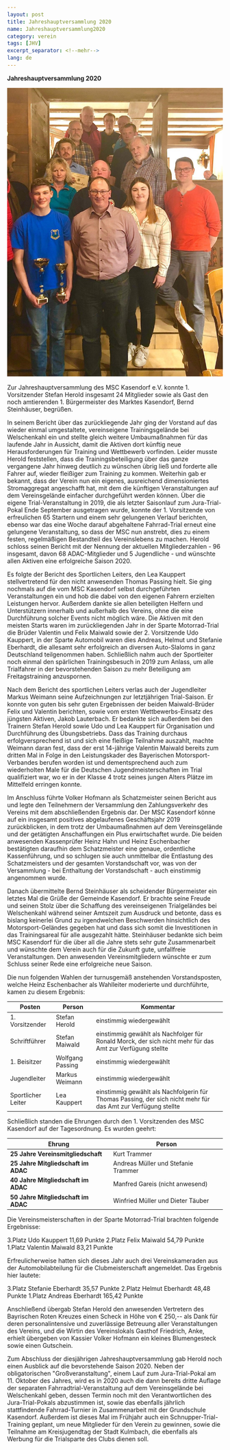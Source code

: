 ```yaml
---
layout: post
title: Jahreshauptversammlung 2020
name: Jahreshauptversammlung2020
category: verein
tags: [JHV]
excerpt_separator: <!--mehr-->
lang: de
---
```


**Jahreshauptversammlung 2020**

![](https://raw.githubusercontent.com/msc-kasendorf/docker/master/docs/download/20200214_Bild_JHV.jpg)

<!--mehr-->

Zur Jahreshauptversammlung des MSC Kasendorf e.V. konnte 1. Vorsitzender Stefan Herold insgesamt 24 Mitglieder sowie als Gast den noch
amtierenden 1. Bürgermeister des Marktes Kasendorf, Bernd Steinhäuser, begrüßen.

In seinem Bericht über das zurückliegende Jahr ging der Vorstand auf das wieder einmal umgestaltete, vereinseigene Trainingsgelände 
bei Welschenkahl ein und stellte gleich weitere Umbaumaßnahmen für das laufende Jahr in Aussicht, damit die Aktiven dort künftig 
neue Herausforderungen für Training und Wettbewerb vorfinden. Leider musste Herold feststellen, dass die Trainingsbeteiligung über das 
ganze vergangene Jahr hinweg deutlich zu wünschen übrig ließ und forderte alle Fahrer auf, wieder fleißiger zum Training zu kommen. 
Weiterhin gab er bekannt, dass der Verein nun ein eigenes, ausreichend dimensioniertes Stromaggregat angeschafft hat, mit dem die 
künftigen Veranstaltungen auf dem Vereinsgelände einfacher durchgeführt werden können. Über die eigene Trial-Veranstaltung in 2019, die 
als letzter Saisonlauf zum Jura-Trial-Pokal Ende September ausgetragen wurde, konnte der 1. Vorsitzende von erfreulichen 65 Startern 
und einem sehr gelungenen Verlauf berichten, ebenso war das eine Woche darauf abgehaltene Fahrrad-Trial erneut eine gelungene 
Veranstaltung, so dass der MSC nun anstrebt, dies zu einem festen, regelmäßigen Bestandteil des Vereinslebens zu machen. 
Herold schloss seinen Bericht mit der Nennung der aktuellen Mitgliederzahlen - 96 insgesamt, davon 68 ADAC-Mitglieder und 
5 Jugendliche - und wünschte allen Aktiven eine erfolgreiche Saison 2020.
 
Es folgte der Bericht des Sportlichen Leiters, den Lea Kauppert stellvertretend für den nicht anwesenden Thomas Passing hielt. 
Sie ging nochmals auf die vom MSC Kasendorf selbst durchgeführten Veranstaltungen ein und hob die dabei von den eigenen Fahrern 
erzielten Leistungen hervor. Außerdem dankte sie allen beteiligten Helfern und Unterstützern innerhalb und außerhalb des Vereins, 
ohne die eine Durchführung solcher Events nicht möglich wäre. Die Aktiven mit den meisten Starts waren im zurückliegenden Jahr in der 
Sparte Motorrad-Trial die Brüder Valentin und Felix Maiwald sowie der 2. Vorsitzende Udo Kauppert, in der Sparte Automobil waren dies 
Andreas, Helmut und Stefanie Eberhardt, die allesamt sehr erfolgreich an diversen Auto-Slaloms in ganz Deutschland teilgenommen haben. 
Schließlich nahm auch der Sportleiter noch einmal den spärlichen Trainingsbesuch in 2019 zum Anlass, um alle Trialfahrer in der 
bevorstehenden Saison zu mehr Beteiligung am Freitagstraining anzuspornen.
 
Nach dem Bericht des sportlichen Leiters verlas auch der Jugendleiter Markus Weimann seine Aufzeichnungen zur letztjährigen Trial-Saison.
Er konnte von guten bis sehr guten Ergebnissen der beiden Maiwald-Brüder Felix und Valentin berichten, sowie vom ersten 
Wettbewerbs-Einsatz des jüngsten Aktiven, Jakob Lauterbach. Er bedankte sich außerdem bei den Trainern Stefan Herold sowie Udo und 
Lea Kauppert für Organisation und Durchführung des Übungsbetriebs. Dass das Training durchaus erfolgversprechend ist und sich eine 
fleißige Teilnahme auszahlt, machte Weimann daran fest, dass der erst 14-jährige Valentin Maiwald bereits zum dritten Mal in Folge 
in den Leistungskader des Bayerischen Motorsport-Verbandes berufen worden ist und dementsprechend auch zum wiederholten Male für die 
Deutschen Jugendmeisterschaften im Trial qualifiziert war, wo er in der Klasse 4 trotz seines jungen Alters Plätze im Mittelfeld 
erringen konnte.

Im Anschluss führte Volker Hofmann als Schatzmeister seinen Bericht aus und legte den Teilnehmern der Versammlung den Zahlungsverkehr 
des Vereins mit dem abschließenden Ergebnis dar. Der MSC Kasendorf könne auf ein insgesamt positives abgelaufenes Geschäftsjahr 2019 
zurückblicken, in dem trotz der Umbaumaßnahmen auf dem Vereinsgelände und der getätigten Anschaffungen ein Plus erwirtschaftet wurde.
Die beiden anwesenden Kassenprüfer Heinz Hahn und Heinz Eschenbacher bestätigten daraufhin dem Schatzmeister eine genaue, ordentliche 
Kassenführung, und so schlugen sie auch unmittelbar die Entlastung des Schatzmeisters und der gesamten Vorstandschaft vor, was von der 
Versammlung - bei Enthaltung der Vorstandschaft - auch einstimmig angenommen wurde.

Danach übermittelte Bernd Steinhäuser als scheidender Bürgermeister ein letztes Mal die Grüße der Gemeinde Kasendorf. 
Er brachte seine Freude und seinen Stolz über die Schaffung des vereinseigenen Trialgeländes bei Welschenkahl während seiner Amtszeit 
zum Ausdruck und betonte, dass es bislang keinerlei Grund zu irgendwelchen Beschwerden hinsichtlich des Motorsport-Geländes gegeben hat 
und dass sich somit die Investitionen in das Trainingsareal für alle ausgezahlt hätte. Steinhäuser bedankte sich beim MSC Kasendorf für 
die über all die Jahre stets sehr gute Zusammenarbeit und wünschte dem Verein auch für die Zukunft gute, unfallfreie Veranstaltungen. 
Den anwesenden Vereinsmitgliedern wünschte er zum Schluss seiner Rede eine erfolgreiche neue Saison.

Die nun folgenden Wahlen der turnusgemäß anstehenden Vorstandsposten, welche Heinz Eschenbacher als Wahlleiter moderierte und 
durchführte, kamen zu diesem Ergebnis:

Posten|Person|Kommentar
---|---|---
1. Vorsitzender|Stefan Herold|einstimmig wiedergewählt
Schriftführer|Stefan Maiwald|einstimmig gewählt als Nachfolger für Ronald Morck, der sich nicht mehr für das Amt zur Verfügung stellte
1. Beisitzer|Wolfgang Passing|einstimmig wiedergewählt
Jugendleiter|Markus Weimann|einstimmig wiedergewählt
Sportlicher Leiter|Lea Kauppert|einstimmig gewählt als Nachfolgerin für Thomas Passing, der sich nicht mehr für das Amt zur Verfügung stellte
 
Schließlich standen die Ehrungen durch den 1. Vorsitzenden des MSC Kasendorf auf der Tagesordnung. 
Es wurden geehrt: 

Ehrung|Person
------|------
**25 Jahre Vereinsmitgliedschaft**|Kurt Trammer  
**25 Jahre Mitgliedschaft im ADAC**|Andreas Müller und Stefanie Trammer  
**40 Jahre Mitgliedschaft im ADAC**|Manfred Gareis (nicht anwesend)  
**50 Jahre Mitgliedschaft im ADAC**|Winfried Müller und Dieter Täuber  

Die Vereinsmeisterschaften in der Sparte Motorrad-Trial brachten folgende Ergebnisse:

3.Platz      Udo Kauppert              11,69 Punkte
2.Platz      Felix Maiwald             54,79 Punkte
1.Platz      Valentin Maiwald          83,21 Punkte

Erfreulicherweise hatten sich dieses Jahr auch drei Vereinskameraden aus der Automobilabteilung für die Clubmeisterschaft angemeldet. 
Das Ergebnis hier lautete:

3.Platz      Stefanie Eberhardt        35,57 Punkte
2.Platz      Helmut Eberhardt          48,48 Punkte
1.Platz      Andreas Eberhardt        165,42 Punkte

Anschließend übergab Stefan Herold den anwesenden Vertretern des Bayrischen Roten Kreuzes einen Scheck in Höhe von € 250,-- als Dank 
für deren personalintensive und zuverlässige Betreuung aller Veranstaltungen des Vereins, und die Wirtin des Vereinslokals 
Gasthof Friedrich, Anke, erhielt übergeben von Kassier Volker Hofmann ein kleines Blumengesteck sowie einen Gutschein.

Zum Abschluss der diesjährigen Jahreshauptversammlung gab Herold noch einen Ausblick auf die bevorstehende Saison 2020. 
Neben der obligatorischen "Großveranstaltung", einem Lauf zum Jura-Trial-Pokal am 11. Oktober des Jahres, wird es in 2020 auch die 
dann bereits dritte Auflage der separaten Fahrradtrial-Veranstaltung auf dem Vereinsgelände bei Welschenkahl geben, dessen Termin noch 
mit den Verantwortlichen des Jura-Trial-Pokals abzustimmen ist, sowie das ebenfalls jährlich stattfindende Fahrrad-Turnier in 
Zusammenarbeit mit der Grundschule Kasendorf.
Außerdem ist dieses Mal im Frühjahr auch ein Schnupper-Trial-Training geplant, um neue Mitglieder für den Verein zu gewinnen, sowie 
die Teilnahme am Kreisjugendtag der Stadt Kulmbach, die ebenfalls als Werbung für die Trialsparte des Clubs dienen soll.
